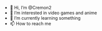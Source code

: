 - 👋 Hi, I’m @Cremon2
- 👀 I’m interested in video games and anime
- 🌱 I’m currently learning something
- 📫 How to reach me 

<!---
Cremon2/Cremon2 is a ✨ special ✨ repository because its `README.md` (this file) appears on your GitHub profile.
You can click the Preview link to take a look at your changes.
--->
